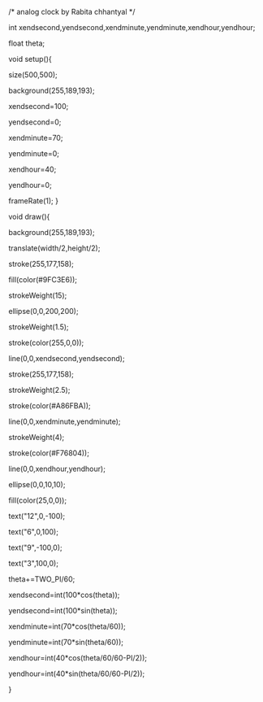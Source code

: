 /* analog clock by Rabita chhantyal */

int xendsecond,yendsecond,xendminute,yendminute,xendhour,yendhour;

float theta;

void setup(){
 
 size(500,500);
 
 background(255,189,193);
 
 xendsecond=100;
 
  yendsecond=0;
  
  xendminute=70;
 
 yendminute=0;
  
  xendhour=40;
  
  yendhour=0;
  
  frameRate(1);
}

void draw(){
  
  background(255,189,193);
  
  translate(width/2,height/2);
  
  stroke(255,177,158);
  
  fill(color(#9FC3E6));
  
  strokeWeight(15);
  
  ellipse(0,0,200,200);
  
  strokeWeight(1.5);
  
  stroke(color(255,0,0));
  
  line(0,0,xendsecond,yendsecond);
  
  stroke(255,177,158);
  
  strokeWeight(2.5);
 
 stroke(color(#A86FBA));
 
 line(0,0,xendminute,yendminute);
 
 strokeWeight(4);
 
 stroke(color(#F76804));
 
 line(0,0,xendhour,yendhour);
 
  ellipse(0,0,10,10);
  
  fill(color(25,0,0));
 
 text("12",0,-100);
  
  text("6",0,100);
 
 text("9",-100,0);
  
  text("3",100,0);
 
 theta+=TWO_PI/60;
 
 xendsecond=int(100*cos(theta));
 
 yendsecond=int(100*sin(theta));
  
  xendminute=int(70*cos(theta/60));
  
  yendminute=int(70*sin(theta/60));
 
 xendhour=int(40*cos(theta/60/60-PI/2));

yendhour=int(40*sin(theta/60/60-PI/2));

}
